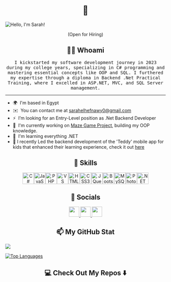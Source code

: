 
<h1 align="center"> 👋 </h1>


![Hello, I'm Sarah!](https://github.com/user-attachments/assets/6f7f82cb-a141-46af-b507-c833a91e8f3a)

<p align="center"> (Open for Hiring)</p>

<h2 align="center"> 👨‍💻 Whoami</h2>
<p align="center">
  <samp>I kickstarted my software development journey in 2023 during my college years, specializing in C# programming and mastering essential concepts like OOP and SQL. I furthered my expertise through a diploma in Backend .Net Practical Training, where I excelled in ASP.NET, MVC, and SQL Server management.
  </samp>
  <br>
</p>

<hr>




* 🌍  I'm based in Egypt
* ✉️  You can contact me at [sarahelhefnawy0@gmail.com](mailto:sarahelhefnawy0@gmail.com)
* ⚡  I’m looking for an Entry-Level position as .Net Backend Developer
* 🚀  I'm currently working on [Maze Game Project](http://https://www.youtube.com/watch?v=0YbuM2oPuOA), building my OOP knowledge.
* 🧠  I'm learning everything .NET
* 🎯 I recently Led the backend development of the 'Teddy' mobile app for kids that enhanced their learning experience, check it out [here](https://github.com/Sarah-Elhefnawy/TeddyApplication)


<h2 align="center"> 🔭 Skills</h2>

<p align="center">
<a href="https://docs.microsoft.com/en-us/dotnet/csharp/" target="_blank" rel="noreferrer"><img src="https://raw.githubusercontent.com/danielcranney/readme-generator/main/public/icons/skills/csharp-colored.svg" width="36" height="36" alt="C#" /></a><a href="https://developer.mozilla.org/en-US/docs/Web/JavaScript" target="_blank" rel="noreferrer"><img src="https://raw.githubusercontent.com/danielcranney/readme-generator/main/public/icons/skills/javascript-colored.svg" width="36" height="36" alt="JavaScript" /></a><a href="https://www.php.net/" target="_blank" rel="noreferrer"><img src="https://raw.githubusercontent.com/danielcranney/readme-generator/main/public/icons/skills/php-colored.svg" width="36" height="36" alt="PHP" /></a><a href="https://code.visualstudio.com/" target="_blank" rel="noreferrer"><img src="https://raw.githubusercontent.com/danielcranney/readme-generator/main/public/icons/skills/visualstudiocode.svg" width="36" height="36" alt="VS Code" /></a><a href="https://developer.mozilla.org/en-US/docs/Glossary/HTML5" target="_blank" rel="noreferrer"><img src="https://raw.githubusercontent.com/danielcranney/readme-generator/main/public/icons/skills/html5-colored.svg" width="36" height="36" alt="HTML5" /></a><a href="https://www.w3.org/TR/CSS/#css" target="_blank" rel="noreferrer"><img src="https://raw.githubusercontent.com/danielcranney/readme-generator/main/public/icons/skills/css3-colored.svg" width="36" height="36" alt="CSS3" /></a><a href="https://jquery.com/" target="_blank" rel="noreferrer"><img src="https://raw.githubusercontent.com/danielcranney/readme-generator/main/public/icons/skills/jquery-colored.svg" width="36" height="36" alt="JQuery" /></a><a href="https://getbootstrap.com/" target="_blank" rel="noreferrer"><img src="https://raw.githubusercontent.com/danielcranney/readme-generator/main/public/icons/skills/bootstrap-colored.svg" width="36" height="36" alt="Bootstrap" /></a><a href="https://www.mysql.com/" target="_blank" rel="noreferrer"><img src="https://raw.githubusercontent.com/danielcranney/readme-generator/main/public/icons/skills/mysql-colored.svg" width="36" height="36" alt="MySQL" /></a><a href="https://www.adobe.com/uk/products/photoshop.html" target="_blank" rel="noreferrer"><img src="https://raw.githubusercontent.com/danielcranney/readme-generator/main/public/icons/skills/photoshop-colored.svg" width="36" height="36" alt="Photoshop" /></a><a href="https://dotnet.microsoft.com/en-us/" target="_blank" rel="noreferrer"><img src="https://raw.githubusercontent.com/danielcranney/readme-generator/main/public/icons/skills/dot-net-colored.svg" width="36" height="36" alt=".NET" /></a>
</p>


<h2 align="center">💬 Socials</h2>


<p  align="center" align="left"> <a href="https://www.github.com/Sarah-Elhefnawy" target="_blank" rel="noreferrer"> <picture> <source media="(prefers-color-scheme: dark)" srcset="https://raw.githubusercontent.com/danielcranney/readme-generator/main/public/icons/socials/github-dark.svg" /> <source media="(prefers-color-scheme: light)" srcset="https://raw.githubusercontent.com/danielcranney/readme-generator/main/public/icons/socials/github.svg" /> <img src="https://raw.githubusercontent.com/danielcranney/readme-generator/main/public/icons/socials/github.svg" width="32" height="32" /> </picture> </a> <a href="https://www.linkedin.com/in/sarah-elhefnawy/" target="_blank" rel="noreferrer"> <picture> <source media="(prefers-color-scheme: dark)" srcset="https://raw.githubusercontent.com/danielcranney/readme-generator/main/public/icons/socials/linkedin-dark.svg" /> <source media="(prefers-color-scheme: light)" srcset="https://raw.githubusercontent.com/danielcranney/readme-generator/main/public/icons/socials/linkedin.svg" /> <img src="https://raw.githubusercontent.com/danielcranney/readme-generator/main/public/icons/socials/linkedin.svg" width="32" height="32" /> </picture> </a> <a href="https://www.stackoverflow.com/users/25875175/sarah-elhefnawy" target="_blank" rel="noreferrer"> <picture> <source  align="center" media="(prefers-color-scheme: dark)" srcset="https://raw.githubusercontent.com/danielcranney/readme-generator/main/public/icons/socials/stackoverflow-dark.svg" /> <source media="(prefers-color-scheme: light)" srcset="https://raw.githubusercontent.com/danielcranney/readme-generator/main/public/icons/socials/stackoverflow.svg" /> <img src="https://raw.githubusercontent.com/danielcranney/readme-generator/main/public/icons/socials/stackoverflow.svg" width="32" height="32" /> </picture> </a></p>


<h2 align="center">📫 My GitHub Stat</h2>

<a href="http://www.github.com/Sarah-Elhefnawy"><img src="https://github-readme-streak-stats.herokuapp.com/?user=Sarah-Elhefnawy&stroke=ffffff&background=1c1917&ring=0891b2&fire=0891b2&currStreakNum=ffffff&currStreakLabel=0891b2&sideNums=ffffff&sideLabels=ffffff&dates=ffffff&hide_border=true" /></a>

<a href="https://github.com/Sarah-Elhefnawy"><img src="https://github-readme-stats.vercel.app/api/top-langs/?username=Sarah-Elhefnawy&langs_count=10&title_color=0891b2&text_color=ffffff&icon_color=0891b2&bg_color=1c1917&hide_border=true&locale=en&custom_title=Top%20%Languages" alt="Top Languages" /></a>

<h2  align="center">💻 Check Out My Repos ⬇️ </h2>



<!--

## Hi there 👋

My name is Sarah, and I'm a BIS graduate interested in all things ASP.NET MVC & ASP.NET Web API!

- 🌱 I’m currently learning Backend .NET Developer Roadmap!
- 🔭 I’m currently working on [Maze Game Project](https://www.youtube.com/watch?v=0YbuM2oPuOA), building my OOP knowledge.
- 🎯 I recently Led the backend development of the 'Teddy' mobile app for kids that enhanced their learning experience, check it out [here](https://github.com/Sarah-Elhefnawy/TeddyApplication)
- 📌 I’m looking to an Entry-Level position as .Net Backend Developer.



**Sarah-Elhefnawy/sarah-elhefnawy** is a ✨ _special_ ✨ repository because its `README.md` (this file) appears on your GitHub profile.

Here are some ideas to get you started:

- 🔭 I’m currently working on ...
- 🌱 I’m currently learning ...
- 👯 I’m looking to collaborate on ...
- 🤔 I’m looking for help with ...
- 💬 Ask me about ...
- 📫 How to reach me: ...
- 😄 Pronouns: ...
- ⚡ Fun fact: ...
-->
